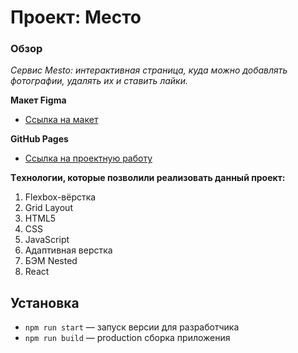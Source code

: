# Проект: Место

### Обзор
*Сервис Mesto: интерактивная страница,*
  *куда можно добавлять фотографии,*
    *удалять их и ставить лайки.*

**Макет Figma**

* [Ссылка на макет](https://www.figma.com/file/StZjf8HnoeLdiXS7dYrLAh/JavaScript.-Sprint-4)

**GitHub Pages**

* [Ссылка на проектную работу](https://maximstovba.github.io/mesto-react/index.html)

**Tехнологии, которые позволили реализовать данный проект:**
1. Flexbox-вёрстка
2. Grid Layout
3. HTML5
4. CSS
5. JavaScript
5. Адаптивная верстка
6. БЭМ Nested
7. React

## Установка
- `npm run start` — запуск версии для разработчика
- `npm run build` — production сборка приложения
